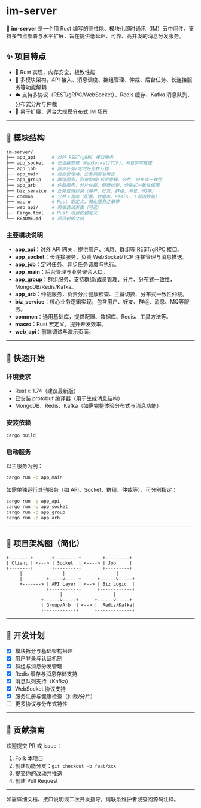 # im-server

🚀 **im-server** 是一个用 Rust 编写的高性能、模块化即时通讯（IM）云中间件，支持多节点部署与水平扩展，旨在提供低延迟、可靠、高并发的消息分发服务。

## ✨ 项目特点

- 🦀 Rust 实现，内存安全，极致性能
- 🧩 多模块架构，API 接入、消息调度、群组管理、仲裁、后台任务、长连接服务等功能解耦
- ☁️ 支持多协议（REST/gRPC/WebSocket）、Redis 缓存、Kafka 消息队列、分布式分片与仲裁
- 🔄 易于扩展，适合大规模分布式 IM 场景

---

## 📁 模块结构

```bash
im-server/
├── app_api      # 对外 REST/gRPC 接口服务
├── app_socket   # 长连接管理（WebSocket/TCP），消息实时推送
├── app_job      # 异步任务/定时任务执行器
├── app_main     # 后台管理端，业务调度与聚合
├── app_group    # 群组服务，负责群组/成员管理、分片、分布式一致性
├── app_arb      # 仲裁服务，分片仲裁、健康检查、分布式一致性保障
├── biz_service  # 业务逻辑封装（用户、好友、群组、消息、MQ等）
├── common       # 公共工具库（配置、数据库、Redis、工具函数等）
├── macro        # Rust 宏定义，简化服务注册等
├── web_api/     # 前端调试页面（可选）
├── Cargo.toml   # Rust 项目依赖定义
└── README.md    # 项目说明文档
```

### 主要模块说明

- **app_api**：对外 API 网关，提供用户、消息、群组等 REST/gRPC 接口。
- **app_socket**：长连接服务，负责 WebSocket/TCP 连接管理与消息推送。
- **app_job**：定时任务、异步任务调度与执行。
- **app_main**：后台管理与业务聚合入口。
- **app_group**：群组服务，支持群组/成员管理、分片、分布式一致性， MongoDB/Redis/Kafka。
- **app_arb**：仲裁服务，负责分片健康检查、主备切换、分布式一致性仲裁。
- **biz_service**：核心业务逻辑实现，包含用户、好友、群组、消息、MQ等服务。
- **common**：通用基础库，提供配置、数据库、Redis、工具方法等。
- **macro**：Rust 宏定义，提升开发效率。
- **web_api**：前端调试与演示页面。

---

## 🚀 快速开始

### 环境要求

- Rust ≥ 1.74（建议最新版）
- 已安装 protobuf 编译器（用于生成消息结构）
- MongoDB、Redis、Kafka（如需完整体验分布式与消息功能）

### 安装依赖

```bash
cargo build
```

### 启动服务

以主服务为例：

```bash
cargo run -p app_main
```

如需单独运行其他服务（如 API、Socket、群组、仲裁等），可分别指定：

```bash
cargo run -p app_api
cargo run -p app_socket
cargo run -p app_group
cargo run -p app_arb
```

---

## 📡 项目架构图（简化）

```text
+--------+       +---------+        +---------+
| Client | <---> | Socket  | <----> | Job     |
+--------+       +---------+        +---------+
     |               |                   |
     |         +-----v-----+      +------v-----+
     +-------> | API Layer | <--> | Biz Logic  |
               +-----------+      +------------+
                    |                   |
             +------v-----+      +------v-----+
             | Group/Arb  | <--> |  Redis/Kafka|
             +------------+      +-------------+
```

---

## 📝 开发计划

- [x] 模块拆分与基础架构搭建
- [x] 用户登录与认证机制
- [x] 群组与消息分发管理
- [x] Redis 缓存与消息存储支持
- [x] 消息队列支持（Kafka）
- [x] WebSocket 协议支持
- [x] 服务注册与健康检查（仲裁/分片）
- [ ] 更多协议与分布式特性

---

## 🤝 贡献指南

欢迎提交 PR 或 issue：

1. Fork 本项目
2. 创建功能分支：`git checkout -b feat/xxx`
3. 提交你的改动并推送
4. 创建 Pull Request

---

如需详细文档、接口说明或二次开发指导，请联系维护者或查阅源码注释。

